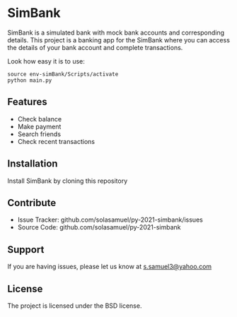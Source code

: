 SimBank
========

SimBank is a simulated bank with mock bank accounts and corresponding details. This project is a banking app for the SimBank where you can access the details of your bank account and complete transactions.

Look how easy it is to use:

    source env-simBank/Scripts/activate
    python main.py

Features
--------

- Check balance
- Make payment
- Search friends
- Check recent transactions

Installation
------------

Install SimBank by cloning this repository

Contribute
----------

- Issue Tracker: github.com/solasamuel/py-2021-simbank/issues
- Source Code: github.com/solasamuel/py-2021-simbank

Support
-------

If you are having issues, please let us know at s.samuel3@yahoo.com

License
-------

The project is licensed under the BSD license.